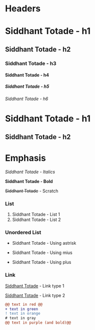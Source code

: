 # Headers

# Siddhant Totade - h1 
## Siddhant Totade - h2
### Siddhant Totade - h3
#### Siddhant Totade - h4
##### Siddhant Totade - h5
###### Siddhant Totade - h6

Siddhant Totade - h1
=
Siddhant Totade - h2
--

# Emphasis 
*Siddhant Totade - Italics*

__Siddhant Totade - Bold__

~~Siddhant Totade~~ - Scratch

### List
1. Siddhant Totade - List 1
2. Siddhant Totade - List 2

### Unordered List
* Siddhant Totade - Using astrisk
- Siddhant Totade - Using mius
+ Siddhant Totade - Using plus

### Link
[Siddhant Totade](https://www.google.com) - Link type 1

[Siddhant Totade](https://www.google.com "Google's Homepage") - Link type 2


```diff
@@ text in red @@
+ text in green
! text in orange
# text in gray
@@ text in purple (and bold)@@
```
